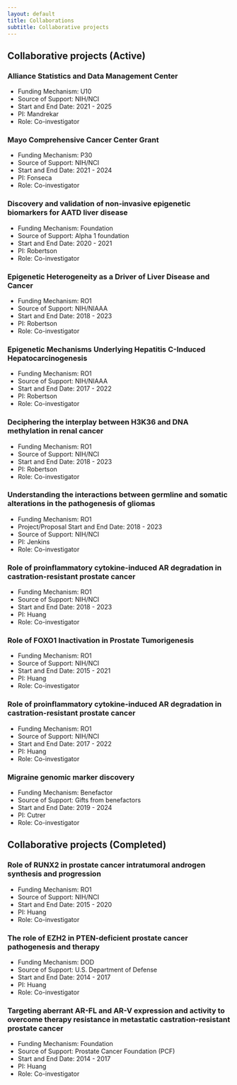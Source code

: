 ```yaml
---
layout: default
title: Collaborations
subtitle: Collaborative projects
---
```


## Collaborative projects (Active)


### Alliance Statistics and Data Management Center

- Funding Mechanism: U10
- Source of Support: NIH/NCI
- Start and End Date: 2021 - 2025
- PI: Mandrekar
- Role: Co-investigator

### Mayo Comprehensive Cancer Center Grant

- Funding Mechanism: P30
- Source of Support: NIH/NCI
- Start and End Date: 2021 - 2024
- PI: Fonseca
- Role: Co-investigator

### Discovery and validation of non-invasive epigenetic biomarkers for AATD liver disease

- Funding Mechanism: Foundation
- Source of Support: Alpha 1 foundation
- Start and End Date: 2020 - 2021
- PI: Robertson
- Role: Co-investigator

### Epigenetic Heterogeneity as a Driver of Liver Disease and Cancer

- Funding Mechanism: RO1
- Source of Support: NIH/NIAAA
- Start and End Date: 2018 - 2023
- PI: Robertson
- Role: Co-investigator

### Epigenetic Mechanisms Underlying Hepatitis C-Induced Hepatocarcinogenesis

- Funding Mechanism: RO1
- Source of Support: NIH/NIAAA
- Start and End Date: 2017 - 2022
- PI: Robertson
- Role: Co-investigator

### Deciphering the interplay between H3K36 and DNA methylation in renal cancer

- Funding Mechanism: RO1
- Source of Support: NIH/NCI
- Start and End Date: 2018 - 2023
- PI: Robertson
- Role: Co-investigator

### Understanding the interactions between germline and somatic alterations in the pathogenesis of gliomas

- Funding Mechanism: RO1
- Project/Proposal Start and End Date: 2018 - 2023
- Source of Support: NIH/NCI
- PI: Jenkins
- Role: Co-investigator

### Role of proinflammatory cytokine-induced AR degradation in castration-resistant prostate cancer

- Funding Mechanism: RO1
- Source of Support: NIH/NCI
- Start and End Date: 2018 - 2023
- PI: Huang
- Role: Co-investigator

### Role of FOXO1 Inactivation in Prostate Tumorigenesis

- Funding Mechanism: RO1
- Source of Support: NIH/NCI
- Start and End Date: 2015 - 2021
- PI: Huang
- Role: Co-investigator

### Role of proinflammatory cytokine-induced AR degradation in castration-resistant prostate cancer

- Funding Mechanism: RO1
- Source of Support: NIH/NCI
- Start and End Date: 2017 - 2022
- PI: Huang
- Role: Co-investigator

### Migraine genomic marker discovery

- Funding Mechanism: Benefactor
- Source of Support:  Gifts from benefactors
- Start and End Date: 2019 - 2024
- PI: Cutrer
- Role: Co-investigator


## Collaborative projects (Completed)

### Role of RUNX2 in prostate cancer intratumoral androgen synthesis and progression

- Funding Mechanism: RO1
- Source of Support: NIH/NCI
- Start and End Date: 2015 - 2020
- PI: Huang
- Role: Co-investigator


### The role of EZH2 in PTEN-deficient prostate cancer pathogenesis and therapy

- Funding Mechanism: DOD
- Source of Support: U.S. Department of Defense
- Start and End Date: 2014 - 2017
- PI: Huang
- Role: Co-investigator

### Targeting aberrant AR-FL and AR-V expression and activity to overcome therapy resistance in metastatic castration-resistant prostate cancer

- Funding Mechanism: Foundation
- Source of Support: Prostate Cancer Foundation (PCF)
- Start and End Date: 2014 - 2017
- PI: Huang
- Role: Co-investigator




